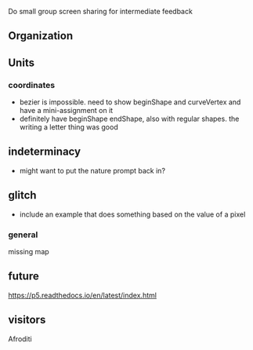 
Do small group screen sharing for intermediate feedback

## Organization

## Units

### coordinates
- bezier is impossible. need to show beginShape and curveVertex and have a mini-assignment on it
- definitely have beginShape endShape, also with regular shapes. the writing a letter thing was good

## indeterminacy
- might want to put the nature prompt back in?

## glitch
- include an example that does something based on the value of a pixel

### general

missing map


#####

## future

https://p5.readthedocs.io/en/latest/index.html


## visitors

Afroditi
